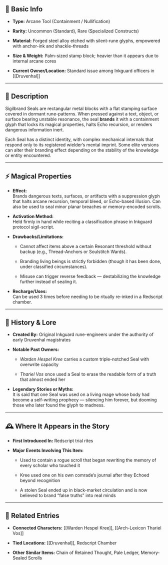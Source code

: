 ## 🏺 Basic Info

- **Type:** Arcane Tool (Containment / Nullification)
    
- **Rarity:** Uncommon (Standard), Rare (Specialized Constructs)
    
- **Material:** Forged steel alloy etched with silent-rune glyphs, empowered with anchor-ink and shackle-threads
    
- **Size & Weight:** Palm-sized stamp block; heavier than it appears due to internal arcane cores
    
- **Current Owner/Location:** Standard issue among Inkguard officers in [[Druvenhal]]
    

---

## 🔮 Description

Sigilbrand Seals are rectangular metal blocks with a flat stamping surface covered in dormant rune-patterns. When pressed against a text, object, or surface bearing unstable resonance, the seal **brands** it with a containment glyph that locks its magical properties, halts Echo recursion, or renders dangerous information inert.

Each Seal has a distinct identity, with complex mechanical internals that respond only to its registered wielder’s mental imprint. Some elite versions can alter their branding effect depending on the stability of the knowledge or entity encountered.

---

## ⚡ Magical Properties

- **Effect:**  
    Brands dangerous texts, surfaces, or artifacts with a suppression glyph that halts arcane recursion, temporal bleed, or Echo-based illusion. Can also be used to seal minor planar breaches or memory-encoded scrolls.
    
- **Activation Method:**  
    Held firmly in hand while reciting a classification phrase in Inkguard protocol sigil-script.
    
- **Drawbacks/Limitations:**
    
    - Cannot affect items above a certain Resonant threshold without backup (e.g., Thread-Anchors or Soulstitch Wards).
        
    - Branding living beings is strictly forbidden (though it has been done, under classified circumstances).
        
    - Misuse can trigger reverse feedback — destabilizing the knowledge further instead of sealing it.
        
- **Recharge/Uses:**  
    Can be used 3 times before needing to be ritually re-inked in a Redscript chamber.
    

---

## 📖 History & Lore

- **Created By:** Original Inkguard rune-engineers under the authority of early Druvenhal magistrates
    
- **Notable Past Owners:**
    
    - _Warden Hespel Kree_ carries a custom triple-notched Seal with overwrite capacity
        
    - _Thariel Vos_ once used a Seal to erase the readable form of a truth that almost ended her
        
- **Legendary Stories or Myths:**  
    It is said that one Seal was used on a living mage whose body had become a self-writing prophecy — silencing him forever, but dooming those who later found the glyph to madness.
    

---

## 🕰️ Where It Appears in the Story

- **First Introduced In:** Redscript trial rites
    
- **Major Events Involving This Item:**
    
    - Used to contain a rogue scroll that began rewriting the memory of every scholar who touched it
        
    - Kree used one on his own comrade’s journal after they Echoed beyond recognition
        
    - A stolen Seal ended up in black-market circulation and is now believed to brand “false truths” into real minds
        

---

## 🔗 Related Entries

- **Connected Characters:** [[Warden Hespel Kree]], [[Arch-Lexicon Thariel Vos]]
    
- **Tied Locations:** [[Druvenhal]], Redscript Chamber
    
- **Other Similar Items:** Chain of Retained Thought, Pale Ledger, Memory-Sealed Scrolls